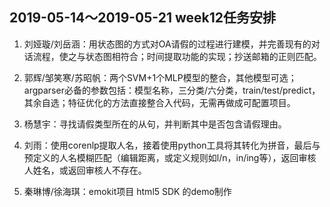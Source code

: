 ## 2019-05-14～2019-05-21 week12任务安排

1. 刘娅璇/刘岳涵：用状态图的方式对OA请假的过程进行建模，并完善现有的对话流程，使之与状态图相符合；时间提取功能的实现；抄送邮箱的正则匹配。

2. 郭辉/邹笑寒/苏昭帆：两个SVM+1个MLP模型的整合，其他模型可选；argparser必备的参数包括：模型名称，三分类/六分类，train/test/predict，其余自选；特征优化的方法直接整合入代码，无需再做成可配置项目。

3. 杨慧宇：寻找请假类型所在的从句，并判断其中是否包含请假理由。

4. 刘雨：使用corenlp提取人名，接着使用python工具将其转化为拼音，最后与预定义的人名模糊匹配（编辑距离，或定义规则如l/n，in/ing等），返回审核人姓名，或返回审核人不存在。


5. 秦琳博/徐海琪：emokit项目 html5 SDK 的demo制作